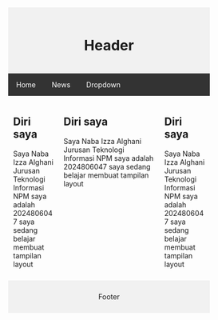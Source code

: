 <!DOCTYPE html>
<html>
<head>
<title>Contoh CSS Website Layout</title>
<style>
    body {
margin: 0;
}
.header {
background-color: #f1f1f1;
padding: 20px;
text-align: center;
}
.topnav {
overflow: hidden;
background-color: #333;
}
.topnav a {
float: left;
display: block;
color: #f2f2f2;
text-align: center;
padding: 14px 16px;
text-decoration: none;
}
.topnav a:hover {
background-color: #ddd;
color: black;
}
* {
box-sizing: border-box;
}
.column {
float: left;
width: 33.33%;
padding: 15px;
}
.row:after {
content: "";
display: table;
clear: both;
}
@media screen and (max-width:600px) {
.kolom {
width: 100%;
}
}
* {
box-sizing: border-box;
}
body {
margin: 0;
}
.header {
background-color: #f1f1f1;
padding: 20px;
text-align: center;
}
ul {
list-style-type: none;
margin: 0;
padding: 0;
overflow: hidden;
background-color: #333;
}
li {
float: left;
}
li a, .dropbtn {
display: inline-block;
color: white;
text-align: center;
padding: 14px 16px;
text-decoration: none;
}
li a:hover, .dropdown:hover .dropbtn {
background-color: red;
}
li.dropdown {
display: inline-block;
}
.dropdown-content {
display: none;
position: absolute;
background-color: #f9f9f9;
min-width: 160px;
box-shadow: 0px 8px 16px 0px rgba(0,0,0,0.2);
z-index: 1;
}
.dropdown-content a {
color: black;
padding: 12px 16px;
text-decoration: none;
display: block;
text-align: left;
}
.dropdown-content a:hover {background-color: #f1f1f1;}
.dropdown:hover .dropdown-content {
display: block;
}
.topnav {
overflow: hidden;
background-color: #333;
}
.topnav a {
float: left;
display: block;
color: #f2f2f2;
text-align: center;
padding: 14px 16px;
text-decoration: none;
}
.topnav a:hover {
background-color: #ddd;
color: black;
}
.column {
float: left;
padding: 10px;
}
.column.side {
width: 25%;
}
.column.middle {
width: 50%;
}
.row:after {
content: "";
display: table;
clear: both;
}
@media screen and (max-width: 600px) {
.column.side, .column.middle {
width: 100%;
}
}
.footer {
background-color: #f1f1f1;
padding: 10px;
text-align: center;
}
    </style>
<meta charset="utf-8">
<meta name="viewport" content="width=device-width, initial-scale=1">
<link rel="stylesheet" type="text/css" href="style.css">
</head>
<body>
<div class="header">
<h1>Header</h1>
</div>
<ul>
    <li><a href="#home">Home</a></li>
    <li><a href="#news">News</a></li>
    <li class="dropdown">
    <a href="#" class="dropbtn">Dropdown</a>
    <div class="dropdown-content">
    <a href="#">Link 1</a>
    <a href="#">Link 2</a>
    <a href="#">Link 3</a>
    </div>
    </li>
    </ul>    
<div class="row">
<div class="column side">
<h2>Diri saya</h2>
<p>Saya Naba Izza Alghani 
    Jurusan Teknologi Informasi 
    NPM saya adalah 2024806047 
    saya sedang belajar membuat tampilan layout</p>
</div>
<div class="column middle">
<h2>Diri saya</h2>
<p>Saya Naba Izza Alghani 
    Jurusan Teknologi Informasi 
    NPM saya adalah 2024806047 
    saya sedang belajar membuat tampilan layout</p>
</div>
<div class="column side">
<h2>Diri saya</h2>
<p>Saya Naba Izza Alghani 
    Jurusan Teknologi Informasi 
    NPM saya adalah 2024806047 
    saya sedang belajar membuat tampilan layout</p>
</div>
</div>
<div class="footer">
    <p>Footer</p>
    </div>
    
</body>
</html>
